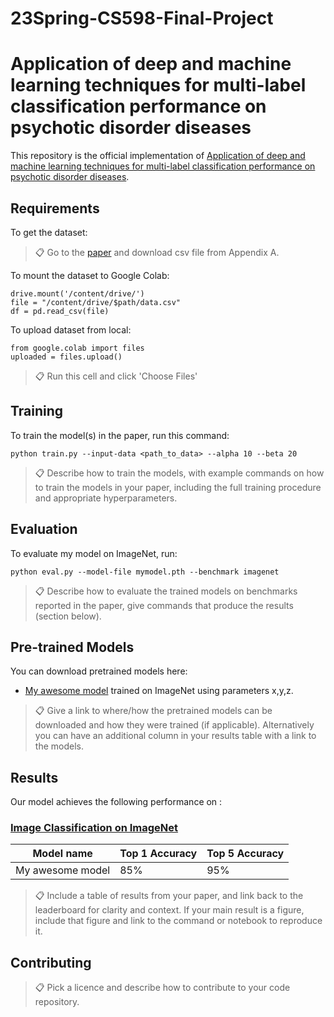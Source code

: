 # 23Spring-CS598-Final-Project

# Application of deep and machine learning techniques for multi-label classification performance on psychotic disorder diseases

This repository is the official implementation of [Application of deep and machine learning techniques for multi-label classification performance on psychotic disorder diseases](https://www.sciencedirect.com/science/article/pii/S2352914821000356#cebib0010). 

## Requirements

To get the dataset:
>📋  Go to the [paper](https://www.sciencedirect.com/science/article/pii/S2352914821000356#cebib0010) and download csv file from Appendix A.

To mount the dataset to Google Colab:
```setup
drive.mount('/content/drive/')
file = "/content/drive/$path/data.csv"
df = pd.read_csv(file)
```

To upload dataset from local:
```
from google.colab import files
uploaded = files.upload()
```
>📋  Run this cell and click 'Choose Files'

## Training

To train the model(s) in the paper, run this command:

```train
python train.py --input-data <path_to_data> --alpha 10 --beta 20
```

>📋  Describe how to train the models, with example commands on how to train the models in your paper, including the full training procedure and appropriate hyperparameters.

## Evaluation

To evaluate my model on ImageNet, run:

```eval
python eval.py --model-file mymodel.pth --benchmark imagenet
```

>📋  Describe how to evaluate the trained models on benchmarks reported in the paper, give commands that produce the results (section below).

## Pre-trained Models

You can download pretrained models here:

- [My awesome model](https://drive.google.com/mymodel.pth) trained on ImageNet using parameters x,y,z. 

>📋  Give a link to where/how the pretrained models can be downloaded and how they were trained (if applicable).  Alternatively you can have an additional column in your results table with a link to the models.

## Results

Our model achieves the following performance on :

### [Image Classification on ImageNet](https://paperswithcode.com/sota/image-classification-on-imagenet)

| Model name         | Top 1 Accuracy  | Top 5 Accuracy |
| ------------------ |---------------- | -------------- |
| My awesome model   |     85%         |      95%       |

>📋  Include a table of results from your paper, and link back to the leaderboard for clarity and context. If your main result is a figure, include that figure and link to the command or notebook to reproduce it. 


## Contributing

>📋  Pick a licence and describe how to contribute to your code repository. 
